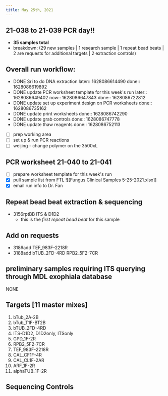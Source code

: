 ```yaml
---
title: May 25th, 2021
---
```


## 21-038 to 21-039 PCR day!!
- **35 samples total**
- breakdown: (29 new samples | 1 research sample | 1 repeat bead beats | 2 are requests for additional targets | 2 extraction controls)
## Overall run workflow:
- DONE Sri to do DNA extraction
  later:: 1628086614490
  done:: 1628086619892
- DONE update PCR worksheet template for this week's run
  later:: 1628086649402
  now:: 1628086647843
  done:: 1628086722812
- DONE update set up experiment design on PCR worksheets
  done:: 1628086735162
- DONE update print worksheets
  done:: 1628086742290
- DONE update grab controls
  done:: 1628086747778
- DONE update  thaw reagents
  done:: 1628086752113
- [ ] prep working area
- [ ] set up & run PCR reactions
- [ ] weijing - change polymer on the 3500xL
## PCR worksheet 21-040 to 21-041
- [ ] prepare worksheet template for this week's run
- [x] pull sample list from FTL ![[Fungus Clinical Samples 5-25-2021.xlsx]]
- [x] email run info to Dr. Fan
## Repeat bead beat extraction & sequencing
- 3156rptBB ITS & D1D2
	- this is the *first repeat bead beat* for this sample
## Add on requests
- 3186add TEF_983F-2218R
- 3188add bTUB_2FD-4RD	RPB2_5F2-7CR
## preliminary samples requiring ITS querying through MDL exophiala database
NONE
## Targets [11 master mixes]
1. bTub_2A-2B 
2. bTub_T1F-BT2B
3. bTUB_2FD-4RD
4. ITS-D1D2, D1D2only, ITSonly
5. GPD_1F-2R
6. RPB2_5F2-7CR
7. TEF_983F-2218R
8. CAL_CF1F-4R
9. CAL_CL1F-2AR
10. ARF_1F-2R
11. alphaTUB_1F-2R
## Sequencing Controls